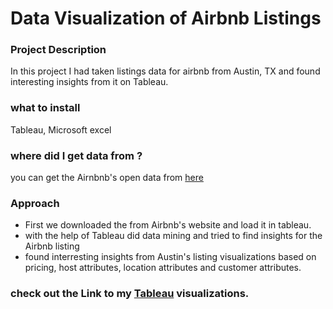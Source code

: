 # Data Visualization of Airbnb Listings

### Project Description
In this project I had taken listings data for airbnb from Austin, TX and found interesting insights from it on Tableau.

### what to install
Tableau, Microsoft excel

### where did I get data from ?
you can get the Airnbnb's open data from [here](http://insideairbnb.com/get-the-data.html)

### Approach
* First we downloaded the from Airbnb's website and load it in tableau.
* with the help of Tableau did data mining and tried to find insights for the Airbnb listing
* found interresting insights from Austin's listing visualizations based on pricing, host attributes, location attributes and customer attributes.

### check out the Link to my [Tableau](https://public.tableau.com/profile/pratheep.kumar.nadar#!/vizhome/Austin_Airbnb_15863037197890/AustinAirbnb) visualizations.
